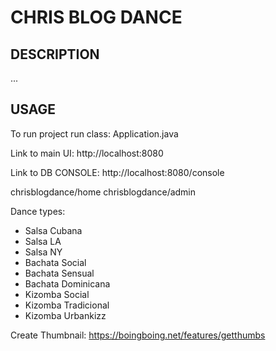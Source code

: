 CHRIS BLOG DANCE
================


DESCRIPTION
-----------

...
  

USAGE
-----

To run project run class: 
Application.java

Link to main UI:
http://localhost:8080

Link to DB CONSOLE:
http://localhost:8080/console

chrisblogdance/home
chrisblogdance/admin

Dance types:
- Salsa Cubana
- Salsa LA
- Salsa NY
- Bachata Social
- Bachata Sensual
- Bachata Dominicana
- Kizomba Social
- Kizomba Tradicional
- Kizomba Urbankizz


Create Thumbnail:
https://boingboing.net/features/getthumbs